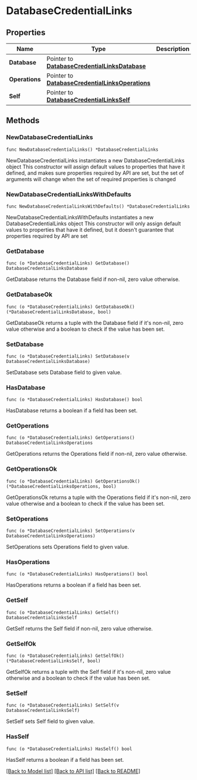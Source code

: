 # DatabaseCredentialLinks

## Properties

Name | Type | Description | Notes
------------ | ------------- | ------------- | -------------
**Database** | Pointer to [**DatabaseCredentialLinksDatabase**](DatabaseCredentialLinksDatabase.md) |  | [optional] 
**Operations** | Pointer to [**DatabaseCredentialLinksOperations**](DatabaseCredentialLinksOperations.md) |  | [optional] 
**Self** | Pointer to [**DatabaseCredentialLinksSelf**](DatabaseCredentialLinksSelf.md) |  | [optional] 

## Methods

### NewDatabaseCredentialLinks

`func NewDatabaseCredentialLinks() *DatabaseCredentialLinks`

NewDatabaseCredentialLinks instantiates a new DatabaseCredentialLinks object
This constructor will assign default values to properties that have it defined,
and makes sure properties required by API are set, but the set of arguments
will change when the set of required properties is changed

### NewDatabaseCredentialLinksWithDefaults

`func NewDatabaseCredentialLinksWithDefaults() *DatabaseCredentialLinks`

NewDatabaseCredentialLinksWithDefaults instantiates a new DatabaseCredentialLinks object
This constructor will only assign default values to properties that have it defined,
but it doesn't guarantee that properties required by API are set

### GetDatabase

`func (o *DatabaseCredentialLinks) GetDatabase() DatabaseCredentialLinksDatabase`

GetDatabase returns the Database field if non-nil, zero value otherwise.

### GetDatabaseOk

`func (o *DatabaseCredentialLinks) GetDatabaseOk() (*DatabaseCredentialLinksDatabase, bool)`

GetDatabaseOk returns a tuple with the Database field if it's non-nil, zero value otherwise
and a boolean to check if the value has been set.

### SetDatabase

`func (o *DatabaseCredentialLinks) SetDatabase(v DatabaseCredentialLinksDatabase)`

SetDatabase sets Database field to given value.

### HasDatabase

`func (o *DatabaseCredentialLinks) HasDatabase() bool`

HasDatabase returns a boolean if a field has been set.

### GetOperations

`func (o *DatabaseCredentialLinks) GetOperations() DatabaseCredentialLinksOperations`

GetOperations returns the Operations field if non-nil, zero value otherwise.

### GetOperationsOk

`func (o *DatabaseCredentialLinks) GetOperationsOk() (*DatabaseCredentialLinksOperations, bool)`

GetOperationsOk returns a tuple with the Operations field if it's non-nil, zero value otherwise
and a boolean to check if the value has been set.

### SetOperations

`func (o *DatabaseCredentialLinks) SetOperations(v DatabaseCredentialLinksOperations)`

SetOperations sets Operations field to given value.

### HasOperations

`func (o *DatabaseCredentialLinks) HasOperations() bool`

HasOperations returns a boolean if a field has been set.

### GetSelf

`func (o *DatabaseCredentialLinks) GetSelf() DatabaseCredentialLinksSelf`

GetSelf returns the Self field if non-nil, zero value otherwise.

### GetSelfOk

`func (o *DatabaseCredentialLinks) GetSelfOk() (*DatabaseCredentialLinksSelf, bool)`

GetSelfOk returns a tuple with the Self field if it's non-nil, zero value otherwise
and a boolean to check if the value has been set.

### SetSelf

`func (o *DatabaseCredentialLinks) SetSelf(v DatabaseCredentialLinksSelf)`

SetSelf sets Self field to given value.

### HasSelf

`func (o *DatabaseCredentialLinks) HasSelf() bool`

HasSelf returns a boolean if a field has been set.


[[Back to Model list]](../README.md#documentation-for-models) [[Back to API list]](../README.md#documentation-for-api-endpoints) [[Back to README]](../README.md)


